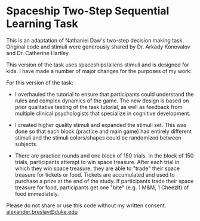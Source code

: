 # Spaceship Two-Step Sequential Learning Task
This is an adaptation of Nathaniel Daw's two-step decision making task.
Original code and stimuli were generously shared by Dr. Arkady Konovalov and Dr. Catherine Hartley.

This version of the task uses spaceships/aliens stimuli and is designed for kids.
I have made a number of major changes for the purposes of my work:

For this version of the task:
 - I overhauled the tutorial to ensure that participants could understand the rules and complex dynamics of the game. The new design is based on prior qualitative testing of the task tutorial, as well as feedback from multiple clinical psychologists that specialize in cognitive development.

- I created higher quality stimuli and expanded the stimuli set. This was done so that each block (practice and main game) had entirely different stimuli and the stimuli colors/shapes could be randomized between subjects.

- There are practice rounds and one block of 150 trials. In the block of 150 trials, participants attempt to win space treasure. After each trial in which they win space treasure, they are able to "trade" their space treasure for tickets or food. Tickets are accumulated and used to purchase a prize at the end of the study. If participants trade their space treasure for food, participants get one "bite" (e.g. 1 M&M, 1 CheezIt) of food immediately.

Please do not share or use this code without my written consent.  
alexander.breslav@duke.edu
